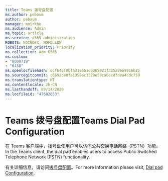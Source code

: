 ```yaml
---
title: Teams 拨号盘配置
ms.author: pebaum
author: pebaum
manager: mnirkhe
ms.audience: Admin
ms.topic: article
ms.service: o365-administration
ROBOTS: NOINDEX, NOFOLLOW
localization_priority: Priority
ms.collection: Adm_O365
ms.custom:
- "9000719"
- "6438"
ms.openlocfilehash: dcfb46f8bfa319661d6368931f325a9ea9916b25
ms.sourcegitcommit: c6692ce0fa1358ec3529e59ca0ecdfdea4cdc759
ms.translationtype: HT
ms.contentlocale: zh-CN
ms.lasthandoff: 09/14/2020
ms.locfileid: "47682653"
---
```

# <a name="teams-dial-pad-configuration"></a><span data-ttu-id="002e0-102">Teams 拨号盘配置</span><span class="sxs-lookup"><span data-stu-id="002e0-102">Teams Dial Pad Configuration</span></span>

<span data-ttu-id="002e0-103">在 Teams 客户端中，拨号盘使用户可以访问公共交换电话网络（PSTN）功能。</span><span class="sxs-lookup"><span data-stu-id="002e0-103">In the Teams client, the dial pad enables users to access Public Switched Telephone Network (PSTN) functionality.</span></span>  

<span data-ttu-id="002e0-104">有关详细信息，请访问[拨号盘配置](https://docs.microsoft.com/microsoftteams/dial-pad-configuration)。</span><span class="sxs-lookup"><span data-stu-id="002e0-104">For more information please visit, [Dial pad Configuration](https://docs.microsoft.com/microsoftteams/dial-pad-configuration).</span></span>
